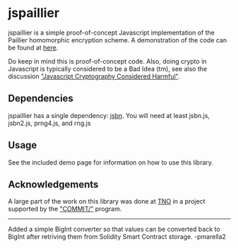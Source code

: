 jspaillier
==========

jspaillier is a simple proof-of-concept Javascript implementation of the Paillier homomorphic encryption scheme. A demonstration of the code can be found at [here](http://mhe.github.io/jspaillier/).

Do keep in mind this is proof-of-concept code. Also, doing crypto in Javascript is typically considered to be a Bad Idea (tm), see also the discussion ["Javascript Cryptography Considered Harmful"](http://www.matasano.com/articles/javascript-cryptography/).

Dependencies
------------

jspaillier has a single dependency: [jsbn](http://www-cs-students.stanford.edu/~tjw/jsbn/).
You will need at least jsbn.js, jsbn2.js, prng4.js, and rng.js

Usage
-----

See the included demo page for information on how to use this library.

Acknowledgements
----------------

A large part of the work on this library was done at [TNO](http://www.tno.nl) in a project supported by the ["COMMIT/"](http://www.commit-nl.nl) program.	

----------------
Added a simple BigInt converter so that values can be converted back to BigInt after retriving them from Solidity Smart Contract storage. -pmarella2
